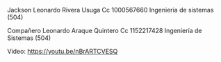 Jackson Leonardo Rivera Usuga
Cc 1000567660
Ingenieria de sistemas (504)

Compañero
Leonardo Araque Quintero
Cc 1152217428
Ingeniería de Sistemas (504)

Video:
https://youtu.be/nBrARTCVESQ
